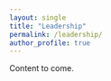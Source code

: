 ```yaml
---
layout: single
title: "Leadership"
permalink: /leadership/
author_profile: true
---
```


Content to come.

